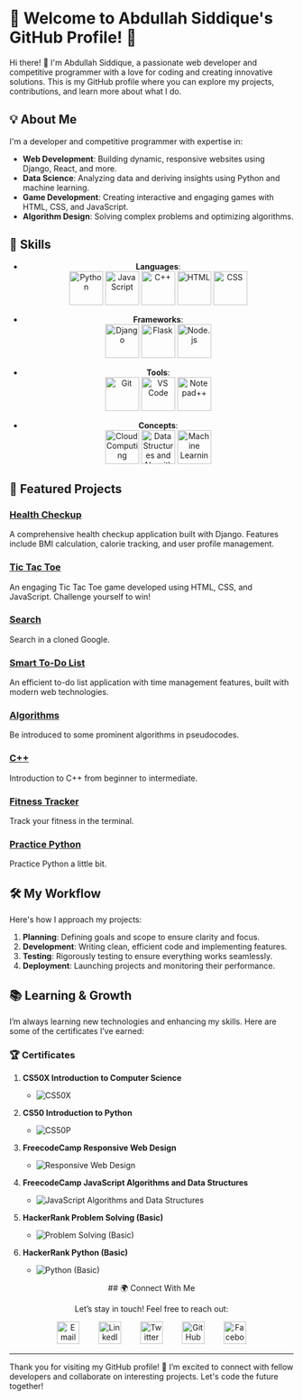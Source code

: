 # 🌟 Welcome to Abdullah Siddique's GitHub Profile! 🌟

Hi there! 👋 I'm Abdullah Siddique, a passionate web developer and competitive programmer with a love for coding and creating innovative solutions. This is my GitHub profile where you can explore my projects, contributions, and learn more about what I do.

## 💡 About Me

I'm a developer and competitive programmer with expertise in:

- **Web Development**: Building dynamic, responsive websites using Django, React, and more.
- **Data Science**: Analyzing data and deriving insights using Python and machine learning.
- **Game Development**: Creating interactive and engaging games with HTML, CSS, and JavaScript.
- **Algorithm Design**: Solving complex problems and optimizing algorithms.

## 🔧 Skills

<div align="center">

- **Languages**:
  <br/>
  <a href="#" title="Python"><img src="https://img.icons8.com/color/60/000000/python.png" alt="Python" style="width: 60px; height: 60px;"/></a>
  <a href="#" title="JavaScript"><img src="https://img.icons8.com/color/60/000000/javascript.png" alt="JavaScript" style="width: 60px; height: 60px;"/></a>
  <a href="#" title="C++"><img src="https://img.icons8.com/color/60/000000/c-plus-plus.png" alt="C++" style="width: 60px; height: 60px;"/></a>
  <a href="#" title="HTML"><img src="https://img.icons8.com/color/60/000000/html-5.png" alt="HTML" style="width: 60px; height: 60px;"/></a>
  <a href="#" title="CSS"><img src="https://img.icons8.com/color/60/000000/css3.png" alt="CSS" style="width: 60px; height: 60px;"/></a>

- **Frameworks**:
  <br/>
  <a href="#" title="Django"><img src="https://img.icons8.com/ios-filled/60/000000/django.png" alt="Django" style="width: 60px; height: 60px;"/></a>
  <a href="#" title="Flask"><img src="https://img.icons8.com/ios-filled/60/000000/flask.png" alt="Flask" style="width: 60px; height: 60px;"/></a>
  <a href="#" title="Node.js"><img src="https://img.icons8.com/color/60/000000/nodejs.png" alt="Node.js" style="width: 60px; height: 60px;"/></a>

- **Tools**:
  <br/>
  <a href="#" title="Git"><img src="https://img.icons8.com/ios-filled/60/000000/git.png" alt="Git" style="width: 60px; height: 60px;"/></a>
  <a href="#" title="VS Code"><img src="https://encrypted-tbn0.gstatic.com/images?q=tbn:ANd9GcTnoirCtiJhhN8Tvo0FJRRd4CInsOXkRX9EbA&s" alt="VS Code" style="width: 60px; height: 60px;"/></a>
  <a href="#" title="Notepad++"><img src="https://img.icons8.com/ios-filled/60/000000/notepad.png" alt="Notepad++" style="width: 60px; height: 60px;"/></a>

- **Concepts**:
  <br/>
  <a href="#" title="Cloud Computing"><img src="https://img.icons8.com/ios-filled/60/000000/cloud.png" alt="Cloud Computing" style="width: 60px; height: 60px;"/></a>
  <a href="#" title="Data Structures and Algorithms"><img src="https://img.icons8.com/ios-filled/60/000000/data-configuration.png" alt="Data Structures and Algorithms" style="width: 60px; height: 60px;"/></a>
  <a href="#" title="Machine Learning"><img src="https://img.icons8.com/ios-filled/60/000000/artificial-intelligence.png" alt="Machine Learning" style="width: 60px; height: 60px;"/></a>

</div>



## 🚀 Featured Projects

### [**Health Checkup**](https://abdullah-siddique.github.io/Alt/)
A comprehensive health checkup application built with Django. Features include BMI calculation, calorie tracking, and user profile management.

### [**Tic Tac Toe**](https://abdullah-siddique.github.io/tictactoe/)
An engaging Tic Tac Toe game developed using HTML, CSS, and JavaScript. Challenge yourself to win!

### [**Search**](https://abdullah-siddique.github.io/Search/)
Search in a cloned Google.

### [**Smart To-Do List**](https://abdullah-siddique.github.io/todo/)
An efficient to-do list application with time management features, built with modern web technologies.

### [**Algorithms**](https://github.com/Abdullah-Siddique/Pseudocodes)
Be introduced to some prominent algorithms in pseudocodes.

### [**C++**](https://github.com/Abdullah-Siddique/C_Plus_Plus)
Introduction to C++ from beginner to intermediate.

### [**Fitness Tracker**](https://github.com/Abdullah-Siddique/FitnessTracker)
Track your fitness in the terminal.

### [**Practice Python**](https://github.com/Abdullah-Siddique/Python)
Practice Python a little bit.

## 🛠️ My Workflow

Here's how I approach my projects:

1. **Planning**: Defining goals and scope to ensure clarity and focus.
2. **Development**: Writing clean, efficient code and implementing features.
3. **Testing**: Rigorously testing to ensure everything works seamlessly.
4. **Deployment**: Launching projects and monitoring their performance.

## 📚 Learning & Growth

I’m always learning new technologies and enhancing my skills. Here are some of the certificates I’ve earned:

### 🏆 Certificates

1. **CS50X Introduction to Computer Science**
   - ![CS50X](https://i.ibb.co/9c0Pp8z/CS50x.jpg)
   

2. **CS50 Introduction to Python**
   - ![CS50P](https://i.ibb.co/BfMV76q/CS50P.png)
   

3. **FreecodeCamp Responsive Web Design**
   - ![Responsive Web Design](https://i.ibb.co/q9rvCbV/Responsive-Web-Design.png)
   

4. **FreecodeCamp JavaScript Algorithms and Data Structures**
   - ![JavaScript Algorithms and Data Structures](https://i.ibb.co/HN75bZC/Javascript-Algorithm.png)
   

5. **HackerRank Problem Solving (Basic)**
   - ![Problem Solving (Basic)](https://i.ibb.co/X8drdgq/456256585-378742858435185-5037122444859474653-n.png)
   

6. **HackerRank Python (Basic)**
   - ![Python (Basic)](https://i.ibb.co/M1x7nYm/457645826-523531896717399-2730785214774458873-n.png)
   
<div align="center">
## 🌍 Connect With Me

Let’s stay in touch! Feel free to reach out:


  <a href="mailto:siddiqueabdullah581@gmail.com" title="Email"><img src="https://cdn.pixabay.com/photo/2016/06/13/17/30/mail-1454731_640.png" alt="Email" style="width: 40px; height: 40px; margin: 0 15px;"/></a>
  <a href="https://www.linkedin.com/in/abdullah-siddique-633bbb249/" title="LinkedIn"><img src="https://img.icons8.com/ios-filled/50/000000/linkedin.png" alt="LinkedIn" style="width: 40px; height: 40px; margin: 0 15px;"/></a>
  <a href="https://x.com/s2009_abdullah" title="Twitter"><img src="https://img.icons8.com/ios-filled/50/000000/twitter.png" alt="Twitter" style="width: 40px; height: 40px; margin: 0 15px;"/></a>
  <a href="https://github.com/Abdullah-Siddique" title="GitHub"><img src="https://img.icons8.com/ios-filled/50/000000/github.png" alt="GitHub" style="width: 40px; height: 40px; margin: 0 15px;"/></a>
  <a href="https://www.facebook.com/AbdullahRezaSiddique" title="Facebook"><img src="https://cdn.jim-nielsen.com/ios/512/facebook-2019-05-21.png?rf=1024" alt="Facebook" style="width: 40px; height: 40px; margin: 0 15px;"/></a>
</div>


---

Thank you for visiting my GitHub profile! 🚀 I’m excited to connect with fellow developers and collaborate on interesting projects. Let's code the future together!
